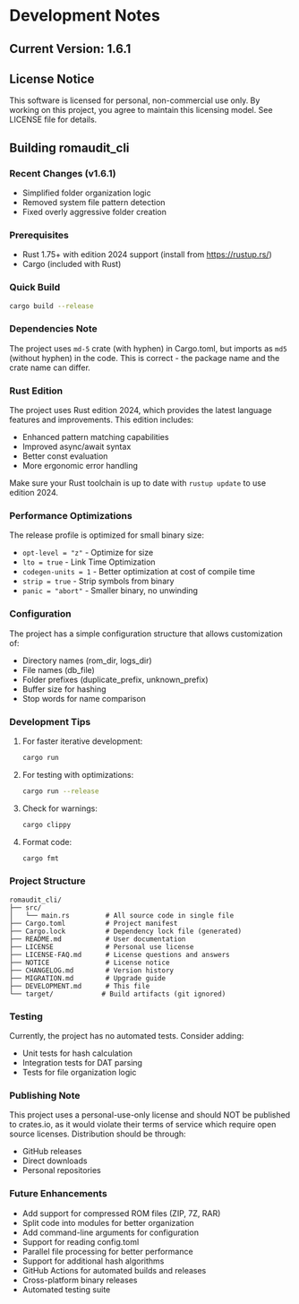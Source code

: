 # Development Notes

## Current Version: 1.6.1

## License Notice

This software is licensed for personal, non-commercial use only. By working on this project, you agree to maintain this licensing model. See LICENSE file for details.

## Building romaudit_cli

### Recent Changes (v1.6.1)
- Simplified folder organization logic
- Removed system file pattern detection
- Fixed overly aggressive folder creation

### Prerequisites
- Rust 1.75+ with edition 2024 support (install from https://rustup.rs/)
- Cargo (included with Rust)

### Quick Build
```bash
cargo build --release
```

### Dependencies Note

The project uses `md-5` crate (with hyphen) in Cargo.toml, but imports as `md5` (without hyphen) in the code. This is correct - the package name and the crate name can differ.

### Rust Edition

The project uses Rust edition 2024, which provides the latest language features and improvements. This edition includes:
- Enhanced pattern matching capabilities
- Improved async/await syntax
- Better const evaluation
- More ergonomic error handling

Make sure your Rust toolchain is up to date with `rustup update` to use edition 2024.

### Performance Optimizations

The release profile is optimized for small binary size:
- `opt-level = "z"` - Optimize for size
- `lto = true` - Link Time Optimization
- `codegen-units = 1` - Better optimization at cost of compile time
- `strip = true` - Strip symbols from binary
- `panic = "abort"` - Smaller binary, no unwinding

### Configuration

The project has a simple configuration structure that allows customization of:
- Directory names (rom_dir, logs_dir)
- File names (db_file)
- Folder prefixes (duplicate_prefix, unknown_prefix)
- Buffer size for hashing
- Stop words for name comparison

### Development Tips

1. For faster iterative development:
   ```bash
   cargo run
   ```

2. For testing with optimizations:
   ```bash
   cargo run --release
   ```

3. Check for warnings:
   ```bash
   cargo clippy
   ```

4. Format code:
   ```bash
   cargo fmt
   ```

### Project Structure

```
romaudit_cli/
├── src/
│   └── main.rs         # All source code in single file
├── Cargo.toml          # Project manifest
├── Cargo.lock          # Dependency lock file (generated)
├── README.md           # User documentation
├── LICENSE             # Personal use license
├── LICENSE-FAQ.md      # License questions and answers
├── NOTICE              # License notice
├── CHANGELOG.md        # Version history
├── MIGRATION.md        # Upgrade guide
├── DEVELOPMENT.md      # This file
└── target/            # Build artifacts (git ignored)
```

### Testing

Currently, the project has no automated tests. Consider adding:
- Unit tests for hash calculation
- Integration tests for DAT parsing
- Tests for file organization logic

### Publishing Note

This project uses a personal-use-only license and should NOT be published to crates.io, as it would violate their terms of service which require open source licenses. Distribution should be through:
- GitHub releases
- Direct downloads
- Personal repositories

### Future Enhancements

- Add support for compressed ROM files (ZIP, 7Z, RAR)
- Split code into modules for better organization
- Add command-line arguments for configuration
- Support for reading config.toml
- Parallel file processing for better performance
- Support for additional hash algorithms
- GitHub Actions for automated builds and releases
- Cross-platform binary releases
- Automated testing suite
